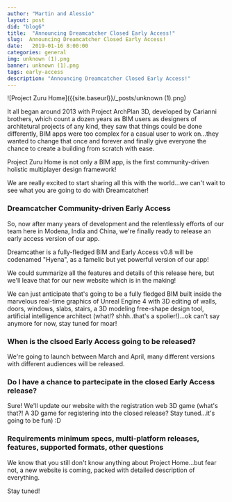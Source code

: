 ```yaml
---
author: "Martin and Alessio"
layout: post
did: "blog6"
title:  "Announcing Dreamcatcher Closed Early Access!"
slug:  Announcing Dreamcatcher Closed Early Access!
date:   2019-01-16 8:00:00
categories: general
img: unknown (1).png
banner: unknown (1).png
tags: early-access
description: "Announcing Dreamcatcher Closed Early Access!"
---
```

![Project Zuru Home]({{site.baseurl}}/_posts/unknown (1).png)


It all began around 2013 with Project ArchPlan 3D, developed by Carianni brothers, which count a dozen years as BIM users as designers of architetural projects of any kind, they saw that things could be done differently, BIM apps were too complex for a casual user to work on...they wanted to change that once and forever and finally give everyone the chance to create a building from scratch with ease.

Project Zuru Home is not only a BIM app, is the first community-driven holistic multiplayer design framework!

We are really excited to start sharing all this with the world...we can't wait to see what you are going to do with Dreamcatcher!

### Dreamcatcher Community-driven Early Access

So, now after many years of development and the relentlessly efforts of our team here in Modena, India and China, we're finally ready to release an early access version of our app.

Dreamcather is a fully-fledged BIM and Early Access v0.8 will be codenamed "Hyena", as a famelic but yet powerful version of our app!

We could summarize all the features and details of this release here, but we'll leave that for our new website which is in the making! 

We can just anticipate that's going to be a fully fledged BIM built inside the marvelous real-time graphics of Unreal Engine 4 with 3D editing of walls, doors, windows, slabs, stairs, a 3D modeling free-shape design tool, artificial intelligence architect (what!? shhh..that's a spolier!)...ok can't say anymore for now, stay tuned for moar! 

### When is the clsoed Early Access going to be released?

We're going to launch between March and April, many different versions with different audiences will be released.

### Do I have a chance to partecipate in the closed Early Access release?

Sure! We'll update our website with the registration web 3D game (what's that?! A 3D game for registering into the closed release? Stay tuned...it's going to be fun) :D

### Requirements minimum specs, multi-platform releases, features, supported formats, other questions

We know that you still don't know anything about Project Home...but fear not, a new website is coming, packed with detailed description of everything. 

Stay tuned!
